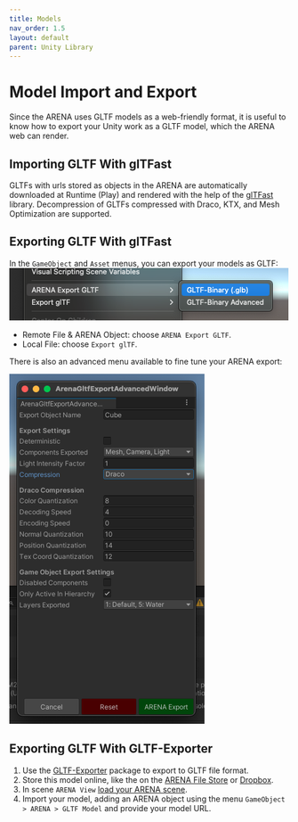 ```yaml
---
title: Models
nav_order: 1.5
layout: default
parent: Unity Library
---
```


# Model Import and Export
Since the ARENA uses GLTF models as a web-friendly format, it is useful to know how to export your Unity work as a GLTF model, which the ARENA web can render.

## Importing GLTF With glTFast
GLTFs with urls stored as objects in the ARENA are automatically downloaded at Runtime (Play) and rendered with the help of the [glTFast](https://docs.unity3d.com/Packages/com.unity.cloud.gltfast@6.2/manual/index.html) library. Decompression of GLTFs compressed with Draco, KTX, and Mesh Optimization are supported.

## Exporting GLTF With glTFast
In the `GameObject` and `Asset` menus, you can export your models as GLTF:
![/assets/img/unity/arena-unity-gltf-menu.png](/assets/img/unity/arena-unity-gltf-menu.png)
- Remote File & ARENA Object: choose `ARENA Export GLTF`.
- Local File: choose `Export glTF`.

There is also an advanced menu available to fine tune your ARENA export:

![/assets/img/unity/arena-unity-gltf-advanced.png](/assets/img/unity/arena-unity-gltf-advanced.png)

## Exporting GLTF With GLTF-Exporter
1. Use the [GLTF-Exporter](/content/3d-content/unity) package to export to GLTF file format.
1. Store this model online, like the on the [ARENA File Store](/content/interface/filestore) or [Dropbox](/content/overview/build#add-new-objects).
1. In scene  `ARENA View` [load your ARENA scene](/content/unity).
1. Import your model, adding an ARENA object using the menu `GameObject > ARENA > GLTF Model` and provide your model URL.
